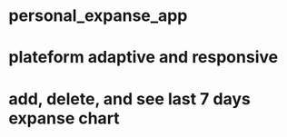 # personal_expanse_app
# plateform adaptive and responsive
# add, delete, and see last 7 days expanse chart
